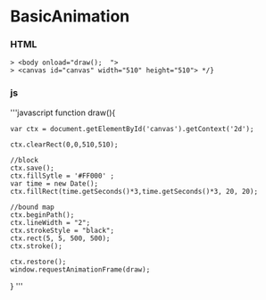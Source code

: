 # BasicAnimation  
### HTML  
    > <body onload="draw();  ">  
    > <canvas id="canvas" width="510" height="510"> */}  
### js
'''javascript
function draw(){  
    
    var ctx = document.getElementById('canvas').getContext('2d');    

    ctx.clearRect(0,0,510,510);    

    //block
    ctx.save();    
    ctx.fillSytle = '#FF000' ;  
    var time = new Date();  
    ctx.fillRect(time.getSeconds()*3,time.getSeconds()*3, 20, 20);  
    
    //bound map
    ctx.beginPath();  
    ctx.lineWidth = "2";  
    ctx.strokeStyle = "black";  
    ctx.rect(5, 5, 500, 500);  
    ctx.stroke();  
    
    ctx.restore();  
    window.requestAnimationFrame(draw);  
}
'''